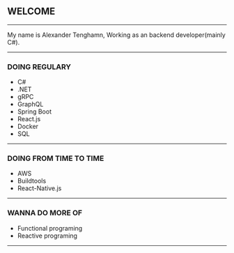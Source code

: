 ## WELCOME
---

My name is Alexander Tenghamn, Working as an backend developer(mainly C#). 

---
### DOING REGULARY
- C#
- .NET
- gRPC
- GraphQL
- Spring Boot
- React.js
- Docker
- SQL
---
### DOING FROM TIME TO TIME 
- AWS 
- Buildtools
- React-Native.js
---
### WANNA DO MORE OF
- Functional programing
- Reactive programing
---
